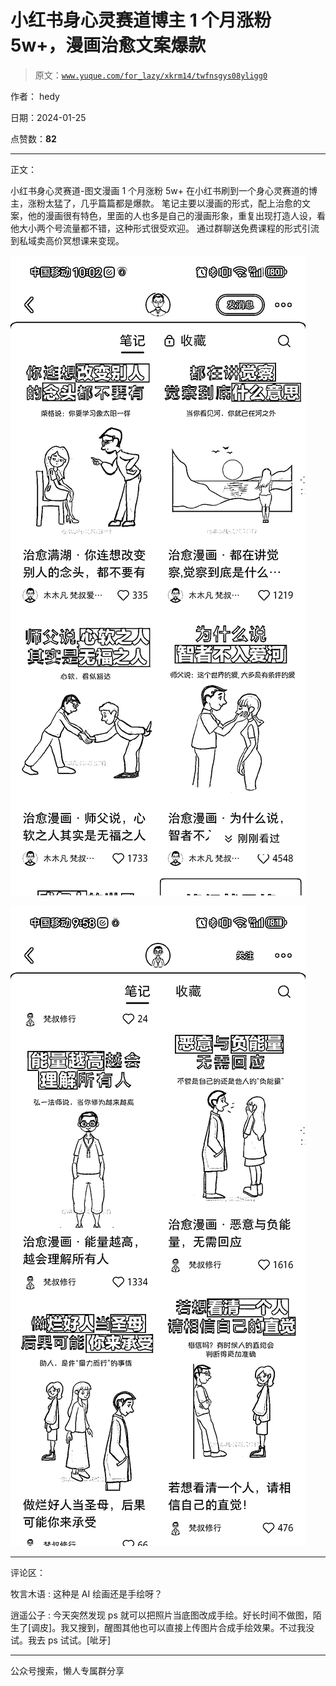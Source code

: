 # 小红书身心灵赛道博主 1 个月涨粉 5w+，漫画治愈文案爆款

> 原文：[`www.yuque.com/for_lazy/xkrm14/twfnsgys08yligg0`](https://www.yuque.com/for_lazy/xkrm14/twfnsgys08yligg0)

作者： hedy

日期：2024-01-25

点赞数：**82**

* * *

正文：

小红书身心灵赛道-图文漫画 1 个月涨粉 5w+ 在小红书刷到一个身心灵赛道的博主，涨粉太猛了，几乎篇篇都是爆款。
笔记主要以漫画的形式，配上治愈的文案，他的漫画很有特色，里面的人也多是自己的漫画形象，重复出现打造人设，看他大小两个号流量都不错，这种形式很受欢迎。
通过群聊送免费课程的形式引流到私域卖高价冥想课来变现。

![](img/e1c0a211347c58799d8309c46370f559.png)

![](img/a6142b1990c72cdefd86d277a073095b.png)

* * *

评论区：

牧言木语 : 这种是 AI 绘画还是手绘呀？

逍遥公子 : 今天突然发现 ps 就可以把照片当底图改成手绘。好长时间不做图，陌生了[调皮]。我又搜到，醒图其他也可以直接上传图片合成手绘效果。不过我没试。我去 ps 试试。[呲牙]

* * *

公众号搜索，懒人专属群分享